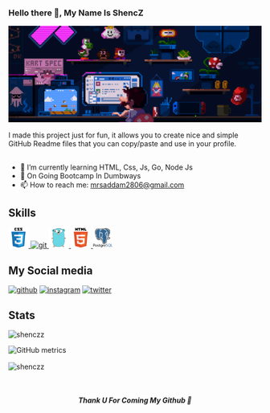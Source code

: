 ### Hello there 👋, My Name Is ShencZ
![I am GitHub Readme Generator's creator](https://raw.githubusercontent.com/mosh3eb/Portfolio_Page/main/images/bg.gif)

I made this project just for fun, it allows you to create nice and simple GitHub Readme files that you can copy/paste and use in your profile.

##
- 🌱 I’m currently learning HTML, Css, Js, Go, Node Js
- 📖 On Going Bootcamp In Dumbways
- 📫 How to reach me: mrsaddam2806@gmail.com 

## Skills
<p> 
  <a href="https://www.w3schools.com/css/" target="_blank" rel="noreferrer"> 
    <img src="https://raw.githubusercontent.com/devicons/devicon/master/icons/css3/css3-original-wordmark.svg" alt="css3" width="40" height="40"/> </a> <a href="https://git-scm.com/" target="_blank" rel="noreferrer"> 
      <img src="https://www.vectorlogo.zone/logos/git-scm/git-scm-icon.svg" alt="git" width="40" height="40"/> 
    </a> 
  <a href="https://golang.org" target="_blank" rel="noreferrer"> 
    <img src="https://raw.githubusercontent.com/devicons/devicon/master/icons/go/go-original.svg" alt="go" width="40" height="40"/> 
  </a> 
  <a href="https://www.w3.org/html/" target="_blank" rel="noreferrer"> 
    <img src="https://raw.githubusercontent.com/devicons/devicon/master/icons/html5/html5-original-wordmark.svg" alt="html5" width="40" height="40"/> </a> 
  <a href="https://www.postgresql.org" target="_blank" rel="noreferrer"> 
    <img src="https://raw.githubusercontent.com/devicons/devicon/master/icons/postgresql/postgresql-original-wordmark.svg" alt="postgresql" width="40" height="40"/> 
  </a> 
</p>

## My Social media

[<img src='https://cdn.jsdelivr.net/npm/simple-icons@3.0.1/icons/github.svg' alt='github' height='40'>](https://github.com/shenczz)  [<img src='https://cdn.jsdelivr.net/npm/simple-icons@3.0.1/icons/instagram.svg' alt='instagram' height='40'>](https://www.instagram.com/encdamz/)  [<img src='https://cdn.jsdelivr.net/npm/simple-icons@3.0.1/icons/twitter.svg' alt='twitter' height='40'>](https://twitter.com/shenczz)  

## Stats

<p><img src="https://github-readme-stats.vercel.app/api/top-langs?username=shenczz&show_icons=true&theme=dracula&hide_border=true&locale=en&layout=compact" alt="shenczz" /></p>

![GitHub metrics](https://metrics.lecoq.io/shenczz)  

<p><img align="center" src="https://github-readme-streak-stats.herokuapp.com/?user=shenczz&theme=dark" alt="shenczz" /></p>

<br>

<h5 align="center">Thank U For Coming My Github 👋</h5>
